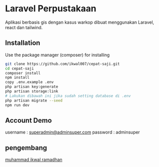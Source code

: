 # Laravel Perpustakaan

Aplikasi berbasis gis dengan kasus warkop dibuat menggunakan Laravel, react dan tailwind.

## Installation

Use the package manager (composer) for installing

```bash
git clone https://github.com/ikwal007/cepat-saji.git
cd cepat-saji
composer install
npm install
copy .env.example .env
php artisan key:generate
php artisan storage:link
# Lakukan dibawah ini jika sudah setting database di .env
php artisan migrate --seed
npm run dev
```
## Account Demo
username : superadmin@adminsuper.com
password : adminsuper

## pengembang
[muhammad ikwal ramadhan](https://github.com/ikwal007)